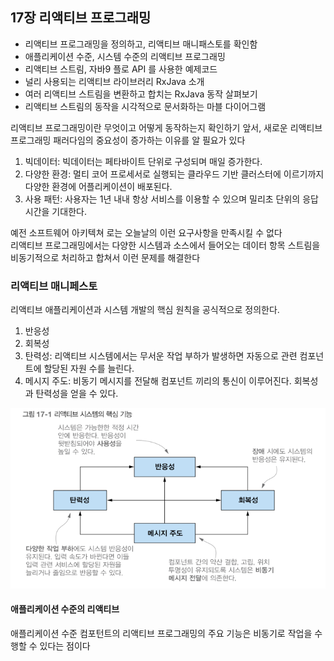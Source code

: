 ## 17장 리액티브 프로그래밍
- 리액티브 프로그래밍을 정의하고, 리액티브 매니패스토를 확인함
- 애플리케이션 수준, 시스템 수준의 리액티브 프로그래밍
- 리액티브 스트림, 자바9 플로 API 를 사용한 예제코드
- 널리 사용되는 리액티브 라이브러리 RxJava 소개
- 여러 리액티브 스트림을 변환하고 합치는 RxJava 동작 살펴보기
- 리액티브 스트림의 동작을 시각적으로 문서화하는 마블 다이어그램

리액티브 프로그래밍이란 무엇이고 어떻게 동작하는지 확인하기 앞서, 새로운 리액티브 프로그래밍 패러다임의 중요성이 증가하는 이유를 알 필요가 있다 <br>
1) 빅데이터: 빅데이터는 페타바이트 단위로 구성되며 매일 증가한다.
2) 다양한 환경: 멀티 코어 프로세서로 실행되는 클라우드 기반 클러스터에 이르기까지 다양한 환경에 어플리케이션이 배포된다.
3) 사용 패턴: 사용자는 1년 내내 항상 서비스를 이용할 수 있으며 밀리초 단위의 응답 시간을 기대한다.

예전 소프트웨어 아키텍쳐 로는 오늘날의 이런 요구사항을 만족시킬 수 없다 <br>
리액티브 프로그래밍에서는 다양한 시스템과 소스에서 들어오는 데이터 항목 스트림을 비동기적으로 처리하고 합쳐서 이런 문제를 해결한다 <br>

### 리액티브 매니페스토
리액티브 애플리케이션과 시스템 개발의 핵심 원칙을 공식적으로 정의한다.
1) 반응성
2) 회복성
3) 탄력성: 리액티브 시스템에서는 무서운 작업 부하가 발생하면 자동으로 관련 컴포넌트에 할당된 자원 수를 늘린다.
4) 메시지 주도: 비동기 메시지를 전달해 컴포넌트 끼리의 통신이 이루어진다. 회복성과 탄력성을 얻을 수 있다.

![img_9.png](img_9.png)

#### 애플리케이션 수준의 리액티브
애플리케이션 수준 컴포턴트의 리액티브 프로그래밍의 주요 기능은 비동기로 작업을 수행할 수 있다는 점이다 <br>
